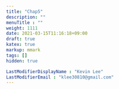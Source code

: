 ```yaml
---
title: "Chap5"
description: ""
menuTitle : ""
weight: 1111
date: 2021-03-15T11:16:18+09:00
draft: true
katex: true
markup: mmark
tags: []
hidden: true

LastModifierDisplayName : "Kevin Lee"
LastModifierEmail : "klee30810@gmail.com"
---
```


